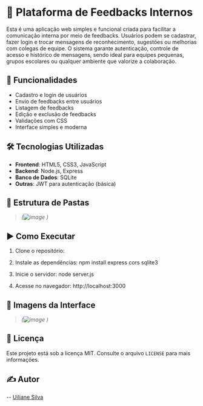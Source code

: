 # 💬 Plataforma de Feedbacks Internos

Esta é uma aplicação web simples e funcional criada para facilitar a comunicação interna por meio de feedbacks. Usuários podem se cadastrar, fazer login e trocar mensagens de reconhecimento, sugestões ou melhorias com colegas de equipe. O sistema garante autenticação, controle de acesso e histórico de mensagens, sendo ideal para equipes pequenas, grupos escolares ou qualquer ambiente que valorize a colaboração.

## 🚀 Funcionalidades

- Cadastro e login de usuários
- Envio de feedbacks entre usuários
- Listagem de feedbacks
- Edição e exclusão de feedbacks
- Validações com CSS
- Interface simples e moderna

## 🛠️ Tecnologias Utilizadas

- **Frontend**: HTML5, CSS3, JavaScript
- **Backend**: Node.js, Express
- **Banco de Dados**: SQLite
- **Outras**: JWT para autenticação (básica)

## 📂 Estrutura de Pastas
> *(![image](https://github.com/user-attachments/assets/1d810318-09b3-40fd-80e4-8bcb2d2b2fec)
)*


## ▶️ Como Executar

1. Clone o repositório:

2. Instale as dependências: npm install express cors sqlite3

3. Inicie o servidor: node server.js

4. Acesse no navegador: http://localhost:3000

## 📸 Imagens da Interface

> *(![image](https://github.com/user-attachments/assets/e5d1ac84-ccc3-4f4b-907e-ebd18fa24122)
)*

## 📘 Licença

Este projeto está sob a licença MIT. Consulte o arquivo `LICENSE` para mais informações.

## ✍️ Autor

-- [Uiliane Silva](https://github.com/Uilwsp)





